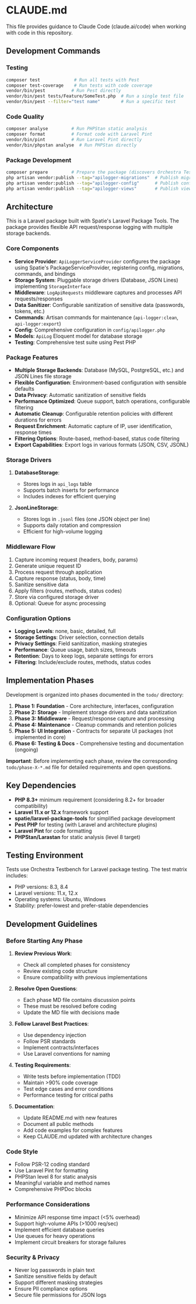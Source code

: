 # CLAUDE.md

This file provides guidance to Claude Code (claude.ai/code) when working with code in this repository.

## Development Commands

### Testing
```bash
composer test             # Run all tests with Pest
composer test-coverage    # Run tests with code coverage
vendor/bin/pest          # Run Pest directly
vendor/bin/pest tests/Feature/SomeTest.php  # Run a single test file
vendor/bin/pest --filter="test name"        # Run a specific test
```

### Code Quality
```bash
composer analyse         # Run PHPStan static analysis
composer format          # Format code with Laravel Pint
vendor/bin/pint          # Run Laravel Pint directly
vendor/bin/phpstan analyse  # Run PHPStan directly
```

### Package Development
```bash
composer prepare         # Prepare the package (discovers Orchestra Testbench packages)
php artisan vendor:publish --tag="apilogger-migrations"  # Publish migrations
php artisan vendor:publish --tag="apilogger-config"      # Publish config file
php artisan vendor:publish --tag="apilogger-views"       # Publish views
```

## Architecture

This is a Laravel package built with Spatie's Laravel Package Tools. The package provides flexible API request/response logging with multiple storage backends.

### Core Components

- **Service Provider**: `ApiLoggerServiceProvider` configures the package using Spatie's PackageServiceProvider, registering config, migrations, commands, and bindings
- **Storage System**: Pluggable storage drivers (Database, JSON Lines) implementing `StorageInterface`
- **Middleware**: `LogApiRequests` middleware captures and processes API requests/responses
- **Data Sanitizer**: Configurable sanitization of sensitive data (passwords, tokens, etc.)
- **Commands**: Artisan commands for maintenance (`api-logger:clean`, `api-logger:export`)
- **Config**: Comprehensive configuration in `config/apilogger.php`
- **Models**: `ApiLog` Eloquent model for database storage
- **Testing**: Comprehensive test suite using Pest PHP

### Package Features

- **Multiple Storage Backends**: Database (MySQL, PostgreSQL, etc.) and JSON Lines file storage
- **Flexible Configuration**: Environment-based configuration with sensible defaults
- **Data Privacy**: Automatic sanitization of sensitive fields
- **Performance Optimized**: Queue support, batch operations, configurable filtering
- **Automatic Cleanup**: Configurable retention policies with different durations for errors
- **Request Enrichment**: Automatic capture of IP, user identification, response times
- **Filtering Options**: Route-based, method-based, status code filtering
- **Export Capabilities**: Export logs in various formats (JSON, CSV, JSONL)

### Storage Drivers

1. **DatabaseStorage**:
   - Stores logs in `api_logs` table
   - Supports batch inserts for performance
   - Includes indexes for efficient querying

2. **JsonLineStorage**:
   - Stores logs in `.jsonl` files (one JSON object per line)
   - Supports daily rotation and compression
   - Efficient for high-volume logging

### Middleware Flow

1. Capture incoming request (headers, body, params)
2. Generate unique request ID
3. Process request through application
4. Capture response (status, body, time)
5. Sanitize sensitive data
6. Apply filters (routes, methods, status codes)
7. Store via configured storage driver
8. Optional: Queue for async processing

### Configuration Options

- **Logging Levels**: none, basic, detailed, full
- **Storage Settings**: Driver selection, connection details
- **Privacy Settings**: Field sanitization, masking strategies
- **Performance**: Queue usage, batch sizes, timeouts
- **Retention**: Days to keep logs, separate settings for errors
- **Filtering**: Include/exclude routes, methods, status codes

## Implementation Phases

Development is organized into phases documented in the `todo/` directory:

1. **Phase 1: Foundation** - Core architecture, interfaces, configuration
2. **Phase 2: Storage** - Implement storage drivers and data sanitization
3. **Phase 3: Middleware** - Request/response capture and processing
4. **Phase 4: Maintenance** - Cleanup commands and retention policies
5. **Phase 5: UI Integration** - Contracts for separate UI packages (not implemented in core)
6. **Phase 6: Testing & Docs** - Comprehensive testing and documentation (ongoing)

**Important**: Before implementing each phase, review the corresponding `todo/phase-X-*.md` file for detailed requirements and open questions.

## Key Dependencies

- **PHP 8.3+** minimum requirement (considering 8.2+ for broader compatibility)
- **Laravel 11.x or 12.x** framework support
- **spatie/laravel-package-tools** for simplified package development
- **Pest PHP** for testing (with Laravel and architecture plugins)
- **Laravel Pint** for code formatting
- **PHPStan/Larastan** for static analysis (level 8 target)

## Testing Environment

Tests use Orchestra Testbench for Laravel package testing. The test matrix includes:
- PHP versions: 8.3, 8.4
- Laravel versions: 11.x, 12.x
- Operating systems: Ubuntu, Windows
- Stability: prefer-lowest and prefer-stable dependencies

## Development Guidelines

### Before Starting Any Phase

1. **Review Previous Work**:
   - Check all completed phases for consistency
   - Review existing code structure
   - Ensure compatibility with previous implementations

2. **Resolve Open Questions**:
   - Each phase MD file contains discussion points
   - These must be resolved before coding
   - Update the MD file with decisions made

3. **Follow Laravel Best Practices**:
   - Use dependency injection
   - Follow PSR standards
   - Implement contracts/interfaces
   - Use Laravel conventions for naming

4. **Testing Requirements**:
   - Write tests before implementation (TDD)
   - Maintain >90% code coverage
   - Test edge cases and error conditions
   - Performance testing for critical paths

5. **Documentation**:
   - Update README.md with new features
   - Document all public methods
   - Add code examples for complex features
   - Keep CLAUDE.md updated with architecture changes

### Code Style

- Follow PSR-12 coding standard
- Use Laravel Pint for formatting
- PHPStan level 8 for static analysis
- Meaningful variable and method names
- Comprehensive PHPDoc blocks

### Performance Considerations

- Minimize API response time impact (<5% overhead)
- Support high-volume APIs (>1000 req/sec)
- Implement efficient database queries
- Use queues for heavy operations
- Implement circuit breakers for storage failures

### Security & Privacy

- Never log passwords in plain text
- Sanitize sensitive fields by default
- Support different masking strategies
- Ensure PII compliance options
- Secure file permissions for JSON logs